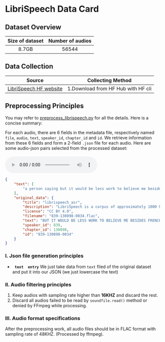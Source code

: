 # LibriSpeech Data Card
## Dataset Overview
|Size of dataset|Number of audios|
|:----:|:-----:|
|8.7GB| 56544 |
## Data Collection

|Source|<center>Collecting Method<center>|
|:---------:|:--------|
| [LibriSpeech HF website](https://huggingface.co/datasets/librispeech_asr)  |1.Download from HF Hub with HF cli <br>
## Preprocessing Principles

You may refer to [preprocess_librispeech.py](/data_preprocess/preprocess_librispeech.py) for all the details. Here is a concise summary:

For each audio, there are 6 fields in the metadata file, respectively named `file`, `audio`, `text`, `speaker_id`, `chapter_id` and `id`. We retrieve information
from these 6 fields and form a 2-field `.json` file for each audio. Here are some audio-json pairs selected from the processed dataset:


#### 
<audio id="audio" controls="controls" preload="yes">
      <source id="flac" src="1.flac">
</audio><br>

```json
{
    "text": [
        "a person saying but it would be less work to believe me besides frenchmen englishmen americans danes and norwegians catch these cod by the thousands they're eaten in prodigious quantities and without"
    ],
    "original_data": {
        "title": "librispeech_asr",
        "description": "LibriSpeech is a corpus of approximately 1000 hours of 16kHz read English speech, prepared by Vassil Panayotov with the assistance of Daniel Povey. ",
        "license": "CC BY 4.0",
        "filename": "839-130898-0034.flac",
        "text": "BUT IT WOULD BE LESS WORK TO BELIEVE ME BESIDES FRENCHMEN ENGLISHMEN AMERICANS DANES AND NORWEGIANS CATCH THESE COD BY THE THOUSANDS THEY'RE EATEN IN PRODIGIOUS QUANTITIES AND WITHOUT",
        "speaker_id": 839,
        "chapter_id": 130898,
        "id": "839-130898-0034"
    }
}
```




### I. Json file generation principles 
-  **` text  entry`** We just take data from `text` filed of the original dataset and put it into our JSON (we just lowercase the text)

### II. Audio filtering principles
1. Keep audios with sampling rate higher than **16KHZ** and discard the rest.
2. Discard all audios failed to be read by `soundfile.read()` method or denied by FFmpeg while processing.
### III. Audio format specifications
After the preprocessing work, all audio files should be in FLAC format with sampling rate of 48KHZ. (Processed by ffmpeg).
